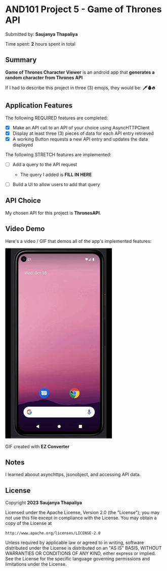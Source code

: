 <!-- (This is a comment) INSTRUCTIONS: Go through this page and fill out any **bolded** entries with their correct values.-->

# AND101 Project 5 - Game of Thrones API

Submitted by: **Saujanya Thapaliya**

Time spent: **2** hours spent in total

## Summary

**Game of Thrones Character Viewer** is an android app that **generates a random character from Thrones API**

If I had to describe this project in three (3) emojis, they would be: **🗡🩸🔥**

## Application Features

<!-- (This is a comment) Please be sure to change the [ ] to [x] for any features you completed.  If a feature is not checked [x], you might miss the points for that item! -->

The following REQUIRED features are completed:

- [x] Make an API call to an API of your choice using AsyncHTTPClient
- [x] Display at least three (3) pieces of data for each API entry retrieved
- [x] A working Button requests a new API entry and updates the data displayed

The following STRETCH features are implemented:

- [ ] Add a query to the API request
  - The query I added is **FILL IN HERE**
- [ ] Build a UI to allow users to add that query


## API Choice

My chosen API for this project is **ThronesAPI**.

## Video Demo

Here's a video / GIF that demos all of the app's implemented features:

<img src="https://github.com/sjnyth/fetch_img_kotlin/blob/main/GameofThrones_API.gif" height="600" alt="Gif of App">

GIF created with **EZ Converter**

## Notes

I learned aboout asynchttps, jsonobject, and accessing API data.

## License

Copyright **2023** **Saujanya Thapaliya**

Licensed under the Apache License, Version 2.0 (the "License");
you may not use this file except in compliance with the License.
You may obtain a copy of the License at

    http://www.apache.org/licenses/LICENSE-2.0

Unless required by applicable law or agreed to in writing, software
distributed under the License is distributed on an "AS IS" BASIS,
WITHOUT WARRANTIES OR CONDITIONS OF ANY KIND, either express or implied.
See the License for the specific language governing permissions and
limitations under the License.
